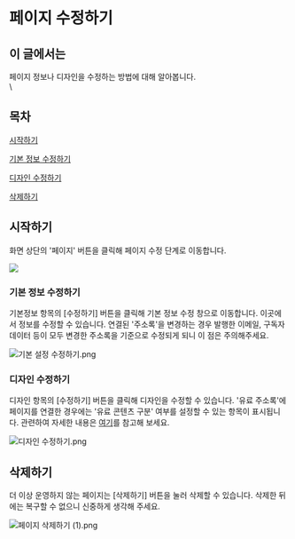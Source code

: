 # 페이지 수정하기

## 이 글에서는 <a href="#h_01hprefm1zgqfpa2711zk9v2qn" id="h_01hprefm1zgqfpa2711zk9v2qn"></a>

페이지 정보나 디자인을 수정하는 방법에 대해 알아봅니다.\
\


## 목차 <a href="#h_01hprevcg6tg2dn2e2qfadar90" id="h_01hprevcg6tg2dn2e2qfadar90"></a>

[시작하기](https://help.stibee.com/hc/ko/articles/4756460720143-%ED%8E%98%EC%9D%B4%EC%A7%80-%EC%88%98%EC%A0%95%ED%95%98%EA%B8%B0-%EC%82%AD%EC%A0%9C%ED%95%98%EA%B8%B0#h\_e0f34dd94b)

[기본 정보 수정하기](https://help.stibee.com/hc/ko/articles/4756460720143-%ED%8E%98%EC%9D%B4%EC%A7%80-%EC%88%98%EC%A0%95%ED%95%98%EA%B8%B0-%EC%82%AD%EC%A0%9C%ED%95%98%EA%B8%B0#h\_82117b23d5)

[디자인 수정하기](https://help.stibee.com/hc/ko/articles/4756460720143-%ED%8E%98%EC%9D%B4%EC%A7%80-%EC%88%98%EC%A0%95%ED%95%98%EA%B8%B0-%EC%82%AD%EC%A0%9C%ED%95%98%EA%B8%B0#h\_5ec95dc3c8)

[삭제하기](https://help.stibee.com/hc/ko/articles/4756460720143-%ED%8E%98%EC%9D%B4%EC%A7%80-%EC%88%98%EC%A0%95%ED%95%98%EA%B8%B0-%EC%82%AD%EC%A0%9C%ED%95%98%EA%B8%B0#h\_01HPREMQ6GYK9QB98574ETAPNN)

&#x20;

## 시작하기 <a href="#h_e0f34dd94b" id="h_e0f34dd94b"></a>

화면 상단의 '페이지' 버튼을 클릭해 페이지 수정 단계로 이동합니다.

![](https://help.stibee.com/hc/article\_attachments/4756460707471)&#x20;

### 기본 정보 수정하기 <a href="#h_82117b23d5" id="h_82117b23d5"></a>

기본정보 항목의 \[수정하기] 버튼을 클릭해 기본 정보 수정 창으로 이동합니다. 이곳에서 정보를 수정할 수 있습니다. 연결된 '주소록'을 변경하는 경우 발행한 이메일, 구독자 데이터 등이 모두 변경한 주소록을 기준으로 수정되게 되니 이 점은 주의해주세요.

![기본 설정 수정하기.png](https://help.stibee.com/hc/article\_attachments/9038251224207)

&#x20;

### 디자인 수정하기 <a href="#h_5ec95dc3c8" id="h_5ec95dc3c8"></a>

디자인 항목의 \[수정하기] 버튼을 클릭해 디자인을 수정할 수 있습니다. '유료 주소록'에 페이지를 연결한 경우에는 '유료 콘텐츠 구분' 여부를 설정할 수 있는 항목이 표시됩니다. 관련하여 자세한 내용은 [여기](https://help.stibee.com/hc/ko/articles/4756460333711)를 참고해 보세요.

![디자인 수정하기.png](https://help.stibee.com/hc/article\_attachments/9038251224463)

&#x20;

## 삭제하기 <a href="#h_01hpremq6gyk9qb98574etapnn" id="h_01hpremq6gyk9qb98574etapnn"></a>

더 이상 운영하지 않는 페이지는 \[삭제하기] 버튼을 눌러 삭제할 수 있습니다. 삭제한 뒤에는 복구할 수 없으니 신중하게 생각해 주세요.

![페이지 삭제하기 (1).png](https://help.stibee.com/hc/article\_attachments/9038252535439)
